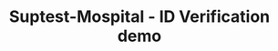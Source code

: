 ---
layout: landing
title: Suptest-Mospital - ID Verification demo
category: Vue demo
img: https://i.imgur.com/uOnluNi.png
year: 2024
github: https://github.com/maximoospital/suptest-mospital
---